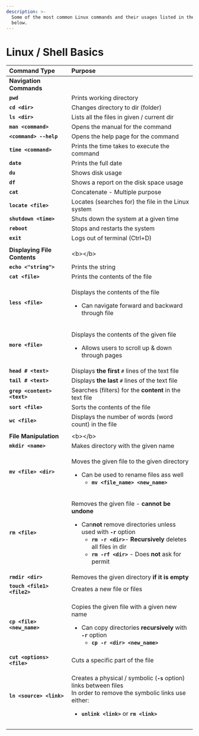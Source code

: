 ```yaml
---
description: >-
  Some of the most common Linux commands and their usages listed in the table
  below.
---
```


# Linux / Shell Basics

<table>
  <thead>
    <tr>
      <th style="text-align:left">Command Type</th>
      <th style="text-align:left">Purpose</th>
    </tr>
  </thead>
  <tbody>
    <tr>
      <td style="text-align:left"><b>Navigation Commands</b>
      </td>
      <td style="text-align:left"></td>
    </tr>
    <tr>
      <td style="text-align:left"><b><code>pwd</code></b>
      </td>
      <td style="text-align:left">Prints working directory</td>
    </tr>
    <tr>
      <td style="text-align:left"><b><code>cd &lt;dir&gt;</code></b>
      </td>
      <td style="text-align:left">Changes directory to dir (folder)</td>
    </tr>
    <tr>
      <td style="text-align:left"><b><code>ls &lt;dir&gt;</code></b>
      </td>
      <td style="text-align:left">Lists all the files in given / current dir</td>
    </tr>
    <tr>
      <td style="text-align:left"><b><code>man &lt;command&gt;</code></b>
      </td>
      <td style="text-align:left">Opens the manual for the command</td>
    </tr>
    <tr>
      <td style="text-align:left"><b><code>&lt;command&gt; --help</code></b>
      </td>
      <td style="text-align:left">Opens the help page for the command</td>
    </tr>
    <tr>
      <td style="text-align:left"><b><code>time &lt;command&gt;</code></b>
      </td>
      <td style="text-align:left">Prints the time takes to execute the command</td>
    </tr>
    <tr>
      <td style="text-align:left"><b><code>date</code></b>
      </td>
      <td style="text-align:left">Prints the full date</td>
    </tr>
    <tr>
      <td style="text-align:left"><b><code>du</code></b>
      </td>
      <td style="text-align:left">Shows disk usage</td>
    </tr>
    <tr>
      <td style="text-align:left"><b><code>df</code></b>
      </td>
      <td style="text-align:left">Shows a report on the disk space usage</td>
    </tr>
    <tr>
      <td style="text-align:left"><b><code>cat</code></b>
      </td>
      <td style="text-align:left">Concatenate - Multiple purpose</td>
    </tr>
    <tr>
      <td style="text-align:left"><b><code>locate &lt;file&gt;</code></b>
      </td>
      <td style="text-align:left">Locates (searches for) the file in the Linux system</td>
    </tr>
    <tr>
      <td style="text-align:left"><b><code>shutdown &lt;time&gt;</code></b>
      </td>
      <td style="text-align:left">Shuts down the system at a given time</td>
    </tr>
    <tr>
      <td style="text-align:left"><b><code>reboot</code></b>
      </td>
      <td style="text-align:left">Stops and restarts the system</td>
    </tr>
    <tr>
      <td style="text-align:left"><b><code>exit</code></b>
      </td>
      <td style="text-align:left">Logs out of terminal (Ctrl+D)</td>
    </tr>
    <tr>
      <td style="text-align:left"></td>
      <td style="text-align:left"></td>
    </tr>
    <tr>
      <td style="text-align:left"><b>Displaying File Contents</b>
      </td>
      <td style="text-align:left">&lt;b&gt;&lt;/b&gt;</td>
    </tr>
    <tr>
      <td style="text-align:left"><b><code>echo &lt;&quot;string&quot;&gt;</code></b>
      </td>
      <td style="text-align:left">Prints the string</td>
    </tr>
    <tr>
      <td style="text-align:left"><b><code>cat &lt;file&gt;</code></b>
      </td>
      <td style="text-align:left">Prints the contents of the file</td>
    </tr>
    <tr>
      <td style="text-align:left"><b><code>less &lt;file&gt;</code></b>
      </td>
      <td style="text-align:left">
        <p>Displays the contents of the file</p>
        <ul>
          <li>Can navigate forward and backward through file</li>
        </ul>
      </td>
    </tr>
    <tr>
      <td style="text-align:left"><b><code>more &lt;file&gt;</code></b>
      </td>
      <td style="text-align:left">
        <p>Displays the contents of the given file</p>
        <ul>
          <li>Allows users to scroll up &amp; down through pages</li>
        </ul>
      </td>
    </tr>
    <tr>
      <td style="text-align:left"><b><code>head # &lt;text&gt;</code></b>
      </td>
      <td style="text-align:left">Displays<b> the first </b><code>#</code> lines of the text file</td>
    </tr>
    <tr>
      <td style="text-align:left"><b><code>tail # &lt;text&gt;</code></b>
      </td>
      <td style="text-align:left">Displays <b>the last</b>  <code>#</code> lines of the text file</td>
    </tr>
    <tr>
      <td style="text-align:left"><b><code>grep &lt;content&gt; &lt;text&gt;</code></b>
      </td>
      <td style="text-align:left">Searches (filters) for the <b>content </b>in the text file</td>
    </tr>
    <tr>
      <td style="text-align:left"><b><code>sort &lt;file&gt;</code></b>
      </td>
      <td style="text-align:left">Sorts the contents of the file</td>
    </tr>
    <tr>
      <td style="text-align:left"><b><code>wc &lt;file&gt;</code></b>
      </td>
      <td style="text-align:left">Displays the number of words (word count) in the file</td>
    </tr>
    <tr>
      <td style="text-align:left"></td>
      <td style="text-align:left"></td>
    </tr>
    <tr>
      <td style="text-align:left"><b>File Manipulation</b>
      </td>
      <td style="text-align:left">&lt;b&gt;&lt;/b&gt;</td>
    </tr>
    <tr>
      <td style="text-align:left"><b><code>mkdir &lt;name&gt;</code></b>
      </td>
      <td style="text-align:left">Makes directory with the given name</td>
    </tr>
    <tr>
      <td style="text-align:left"><b><code>mv &lt;file&gt; &lt;dir&gt;</code></b>
      </td>
      <td style="text-align:left">
        <p>Moves the given file to the given directory</p>
        <ul>
          <li>Can be used to rename files ass well
            <ul>
              <li><b><code>mv &lt;file_name&gt; &lt;new_name&gt;</code></b>
              </li>
            </ul>
          </li>
        </ul>
      </td>
    </tr>
    <tr>
      <td style="text-align:left"><b><code>rm &lt;file&gt;</code></b>
      </td>
      <td style="text-align:left">
        <p>Removes the given file - <b>cannot be undone</b>
        </p>
        <ul>
          <li>Can<b>not</b> remove directories unless used with <b><code>-r</code></b> option
            <ul>
              <li><b><code>rm -r &lt;dir&gt;</code></b>- <b>Recursively</b> deletes all files
                in dir</li>
              <li><b><code>rm -rf &lt;dir&gt;</code></b> - Does <b>not</b> ask for permit</li>
            </ul>
          </li>
        </ul>
      </td>
    </tr>
    <tr>
      <td style="text-align:left"><b><code>rmdir &lt;dir&gt;</code></b>
      </td>
      <td style="text-align:left">Removes the given directory <b>if it is empty</b>
      </td>
    </tr>
    <tr>
      <td style="text-align:left"><b><code>touch &lt;file1&gt; &lt;file2&gt;</code></b>
      </td>
      <td style="text-align:left">Creates a new file or files</td>
    </tr>
    <tr>
      <td style="text-align:left"><b><code>cp &lt;file&gt; &lt;new_name&gt;</code></b>
      </td>
      <td style="text-align:left">
        <p>Copies the given file with a given new name</p>
        <ul>
          <li>Can copy directories <b>recursively</b> with <b><code>-r</code></b> option
            <ul>
              <li><b><code>cp -r &lt;dir&gt; &lt;new_name&gt;</code></b>
              </li>
            </ul>
          </li>
        </ul>
      </td>
    </tr>
    <tr>
      <td style="text-align:left"><b><code>cut &lt;options&gt; &lt;file&gt;</code></b>
      </td>
      <td style="text-align:left">Cuts a specific part of the file</td>
    </tr>
    <tr>
      <td style="text-align:left"><b><code>ln &lt;source&gt; &lt;link&gt;</code></b>
      </td>
      <td style="text-align:left">
        <p>Creates a physical / symbolic (<b><code>-s</code></b> option) links between
          files
          <br />In order to remove the symbolic links use either:</p>
        <ul>
          <li><b><code>unlink &lt;link&gt;</code></b> or <b><code>rm &lt;link&gt;</code></b>
          </li>
        </ul>
      </td>
    </tr>
    <tr>
      <td style="text-align:left"></td>
      <td style="text-align:left"></td>
    </tr>
    <tr>
      <td style="text-align:left"></td>
      <td style="text-align:left"></td>
    </tr>
  </tbody>
</table>

